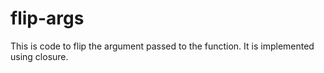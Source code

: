 # flip-args
This is code to flip the argument passed to the function. It is implemented using closure.
